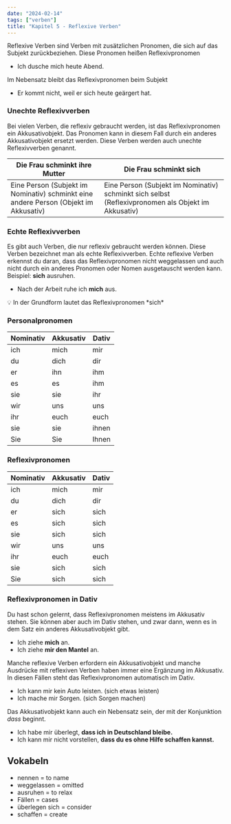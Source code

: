 ```yaml
---
date: "2024-02-14"
tags: ["verben"]
title: "Kapitel 5 - Reflexive Verben"
---
```



Reflexive Verben sind Verben mit zusätzlichen Pronomen, die sich auf das Subjekt zurückbeziehen. Diese Pronomen heißen Reflexivpronomen

- Ich dusche mich heute Abend.

Im Nebensatz bleibt das Reflexivpronomen beim Subjekt

- Er kommt nicht, weil er sich heute geärgert hat.

### Unechte Reflexivverben

Bei vielen Verben, die reflexiv gebraucht werden, ist das Reflexivpronomen ein Akkusativobjekt. Das Pronomen kann in diesem Fall durch ein anderes Akkusativobjekt ersetzt werden. Diese Verben werden auch unechte Reflexivverben genannt. 

| Die Frau schminkt ihre Mutter                                                        | Die Frau schminkt sich                                                                             |
| ------------------------------------------------------------------------------------ | -------------------------------------------------------------------------------------------------- |
| Eine Person (Subjekt im Nominativ) schminkt eine andere Person (Objekt im Akkusativ) | Eine Person (Subjekt im Nominativ) schminkt sich selbst (Reflexivpronomen als Objekt im Akkusativ) |

### Echte Reflexivverben

Es gibt auch Verben, die nur reflexiv gebraucht werden können. Diese Verben bezeichnet man als echte Reflexivverben. Echte reflexive Verben erkennst du daran, dass das Reflexivpronomen nicht weggelassen und auch nicht durch ein anderes Pronomen oder Nomen ausgetauscht werden kann. Beispiel: **sich** ausruhen. 

- Nach der Arbeit ruhe ich **mich** aus.

<aside>
💡 In der Grundform lautet das Reflexivpronomen *sich*

</aside>

### Personalpronomen

| Nominativ | Akkusativ | Dativ |
| --------- | --------- | ----- |
| ich       | mich      | mir   |
| du        | dich      | dir   |
| er        | ihn       | ihm   |
| es        | es        | ihm   |
| sie       | sie       | ihr   |
| wir       | uns       | uns   |
| ihr       | euch      | euch  |
| sie       | sie       | ihnen |
| Sie       | Sie       | Ihnen |

### Reflexivpronomen

| Nominativ | Akkusativ | Dativ |
| --------- | --------- | ----- |
| ich       | mich      | mir   |
| du        | dich      | dir   |
| er        | sich      | sich  |
| es        | sich      | sich  |
| sie       | sich      | sich  |
| wir       | uns       | uns   |
| ihr       | euch      | euch  |
| sie       | sich      | sich  |
| Sie       | sich      | sich  |

### Reflexivpronomen in Dativ

Du hast schon gelernt, dass Reflexivpronomen meistens im Akkusativ stehen. Sie können aber auch im Dativ stehen, und zwar dann, wenn es in dem Satz ein anderes Akkusativobjekt gibt. 

- Ich ziehe **mich** an.
- Ich ziehe **mir den Mantel** an.

Manche reflexive Verben erfordern ein Akkusativobjekt und manche Ausdrücke mit reflexiven Verben haben immer eine Ergänzung im Akkusativ. In diesen Fällen steht das Reflexivpronomen automatisch im Dativ.

- Ich kann mir kein Auto leisten. (sich etwas leisten)
- Ich mache mir Sorgen. (sich Sorgen machen)

Das Akkusativobjekt kann auch ein Nebensatz sein, der mit der Konjunktion *dass* beginnt.

- Ich habe mir überlegt, **dass ich in Deutschland bleibe.**
- Ich kann mir nicht vorstellen, **dass du es ohne Hilfe schaffen kannst.**

## Vokabeln

- nennen = to name
- weggelassen = omitted
- ausruhen = to relax
- Fällen = cases
- überlegen sich = consider
- schaffen = create